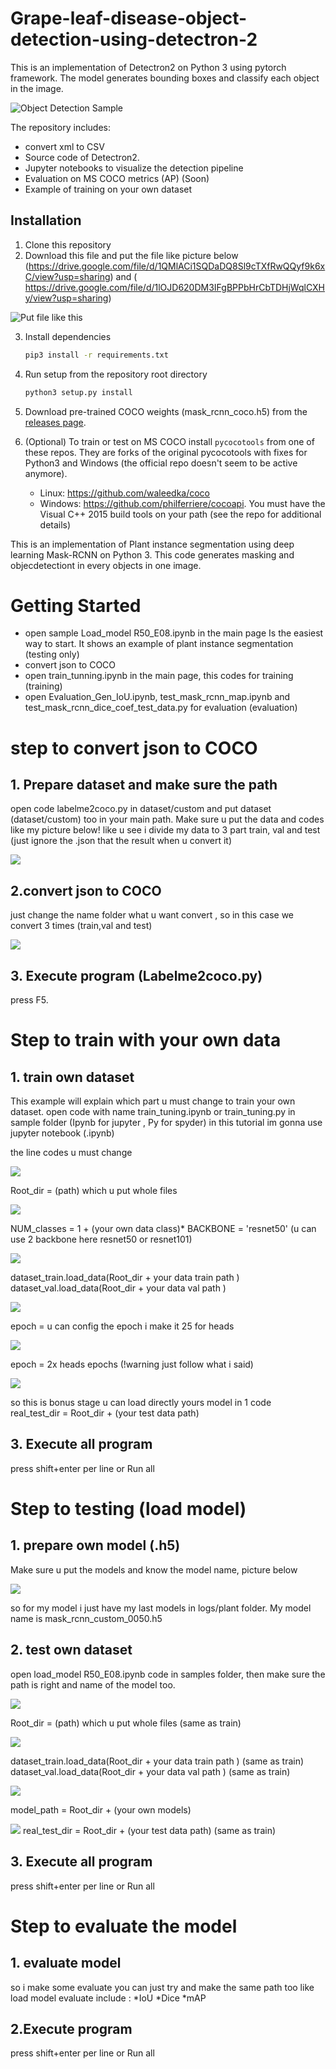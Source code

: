 # Grape-leaf-disease-object-detection-using-detectron-2


This is an implementation of Detectron2 on Python 3 using pytorch framework. The model generates bounding boxes and classify each object in the image.

![Object Detection Sample](assets/1.PNG)

The repository includes:
* convert xml to CSV
* Source code of Detectron2.
* Jupyter notebooks to visualize the detection pipeline
* Evaluation on MS COCO metrics (AP) (Soon)
* Example of training on your own dataset



## Installation
1. Clone this repository
2. Download this file and put the file like picture below (https://drive.google.com/file/d/1QMlACi1SQDaDQ8Sl9cTXfRwQQyf9k6xC/view?usp=sharing) and ( https://drive.google.com/file/d/1lOJD620DM3IFgBPPbHrCbTDHjWqlCXHy/view?usp=sharing)

![Put file like this](assets/2.PNG)

3. Install dependencies
   ```bash
   pip3 install -r requirements.txt
   ```
4. Run setup from the repository root directory
    ```bash
    python3 setup.py install
    ``` 
5. Download pre-trained COCO weights (mask_rcnn_coco.h5) from the [releases page](https://github.com/matterport/Mask_RCNN/releases).
6. (Optional) To train or test on MS COCO install `pycocotools` from one of these repos. They are forks of the original pycocotools with fixes for Python3 and Windows (the official repo doesn't seem to be active anymore).

    * Linux: https://github.com/waleedka/coco
    * Windows: https://github.com/philferriere/cocoapi.
    You must have the Visual C++ 2015 build tools on your path (see the repo for additional details)
    
    
This is an implementation of Plant instance segmentation using deep learning Mask-RCNN on Python 3. This code generates masking and objecdetectiont in every objects in one image.


# Getting Started
* open sample Load_model R50_E08.ipynb in the main page  Is the easiest way to start. It shows an example of plant instance segmentation (testing only)
* convert json to COCO
* open train_tunning.ipynb in the main page, this codes for training (training)
* open Evaluation_Gen_IoU.ipynb, test_mask_rcnn_map.ipynb and test_mask_rcnn_dice_coef_test_data.py for evaluation (evaluation)


# step to convert json to COCO 

## 1. Prepare dataset and make sure the path 
open code labelme2coco.py in dataset/custom  and  put dataset (dataset/custom) too in your main path. Make sure u put the data and codes like my picture below!
like u see i divide my data to 3 part train, val and test (just ignore the .json that the result when u convert it)

![](assets/3.PNG)

## 2.convert json to COCO 
just change the name folder what u want convert , so in this case we convert 3 times (train,val and test) 

![](assets/4.PNG)

## 3. Execute program (Labelme2coco.py) 
press F5.


# Step to train  with your own data

## 1. train own dataset
This example will explain which part u must change to train your own dataset. open code with name train_tuning.ipynb  or train_tuning.py in sample folder (Ipynb for jupyter , Py for spyder)  in this tutorial im gonna use jupyter notebook (.ipynb)

the line codes u must change 

![](assets/5.PNG)

Root_dir = (path) which u put whole files 

![](assets/6.PNG)

NUM_classes = 1 + (your own data class)* 
BACKBONE = 'resnet50'  (u can use 2 backbone here resnet50 or resnet101)

![](assets/7.PNG)

dataset_train.load_data(Root_dir + your data train path )
dataset_val.load_data(Root_dir + your data val path )

![](assets/8.PNG)

epoch =  u can config the epoch i make it 25 for heads

![](assets/9.PNG)

epoch =  2x heads epochs (!warning just follow what i said)

![](assets/10.PNG)

so this is bonus stage u can load directly yours model in 1 code  
real_test_dir = Root_dir + (your test data path) 

## 3. Execute all program
press shift+enter per line or Run all 



# Step to testing (load model) 

## 1. prepare own model (.h5)
Make sure u put the models and know the model name, picture below

![](assets/11.PNG)

so for my model i just have my last models in logs/plant folder. My model name is mask_rcnn_custom_0050.h5

## 2. test own dataset
open load_model R50_E08.ipynb code in samples folder, then make sure the path is right and name of the model too.

![](assets/5.PNG)

Root_dir = (path) which u put whole files  (same as train)

![](assets/7.PNG)

dataset_train.load_data(Root_dir + your data train path )  (same as train)
dataset_val.load_data(Root_dir + your data val path )      (same as train)

![](assets/11.PNG)

model_path = Root_dir + (your own models)  

![](assets/10.PNG)
real_test_dir = Root_dir + (your test data path)    (same as train)

## 3. Execute all program
press shift+enter per line or Run all 



# Step to evaluate the model

## 1. evaluate model
so i make some evaluate you can just try and make the same path too like load model
evaluate include :
*IoU
*Dice
*mAP

## 2.Execute program
press shift+enter per line or Run all 


